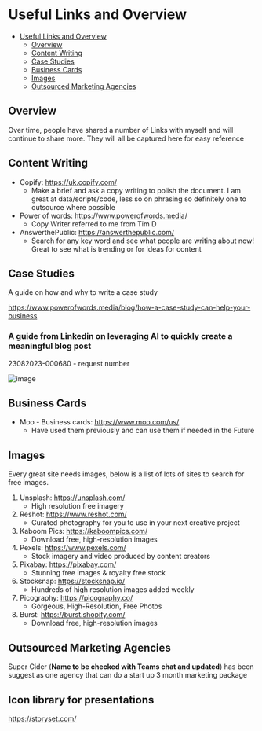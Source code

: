 # Useful Links and Overview

- [Useful Links and Overview](#useful-links-and-overview)
  - [Overview](#overview)
  - [Content Writing](#content-writing)
  - [Case Studies](#case-studies)
  - [Business Cards](#business-cards)
  - [Images](#images)
  - [Outsourced Marketing Agencies](#outsourced-marketing-agencies)

## Overview

Over time, people have shared a number of Links with myself and will continue to share more. They will all be captured here for easy reference

## Content Writing

- Copify: https://uk.copify.com/
  - Make a brief and ask a copy writing to polish the document. I am great at data/scripts/code, less so on phrasing so definitely one to outsource where possible
- Power of words: https://www.powerofwords.media/
  - Copy Writer referred to me from Tim D
- AnswerthePublic: https://answerthepublic.com/
  - Search for any key word and see what people are writing about now! Great to see what is trending or for ideas for content

## Case Studies

A guide on how and why to write a case study

https://www.powerofwords.media/blog/how-a-case-study-can-help-your-business

### A guide from Linkedin on leveraging AI to quickly create a meaningful blog post

23082023-000680 - request number

![image](https://github.com/In-Data-We-Trust/Marketing-and-Branding/assets/112123058/e2055720-ffd8-44f1-9931-ed2938d10446)

## Business Cards

- Moo - Business cards: https://www.moo.com/us/
  - Have used them previously and can use them if needed in the Future

## Images 

Every great site needs images, below is a list of lots of sites to search for free images.


1. Unsplash: https://unsplash.com/
   - High resolution free imagery
2. Reshot: https://www.reshot.com/
   - Curated photography for you to use in your next creative project
3.  Kaboom Pics: https://kaboompics.com/
    - Download free, high-resolution images
4.  Pexels: https://www.pexels.com/
    - Stock imagery and video produced by content creators
5.  Pixabay: https://pixabay.com/
    - Stunning free images & royalty free stock
6.  Stocksnap: https://stocksnap.io/
    - Hundreds of high resolution images added weekly
7.  Picography: https://picography.co/
    - Gorgeous, High-Resolution, Free Photos
8.  Burst: https://burst.shopify.com/
    - Download free, high-resolution images


## Outsourced Marketing Agencies

Super Cider (**Name to be checked with Teams chat and updated**) has been suggest as one agency that can do a start up 3 month marketing package


## Icon library for presentations

https://storyset.com/
